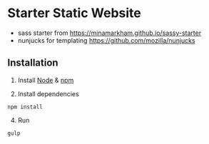 # Starter Static Website

- sass starter from https://minamarkham.github.io/sassy-starter
- nunjucks for templating https://github.com/mozilla/nunjucks

## Installation

1. Install [Node](https://nodejs.org/) & [npm](https://docs.npmjs.com/getting-started/installing-node)

3. Install dependencies
```
npm install
```
4. Run
```
gulp
```
## 
